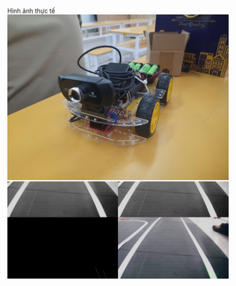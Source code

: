 Hình ảnh thực tế 
![image alt](https://github.com/AnhDaGIa669/XeTuLai/blob/da6fcc73ed709297b7d1102d1707d6c7d65319a5/z6439507968095_c9bf604612960c9aad6d888103fe0602.jpg)
![image alt](https://github.com/AnhDaGIa669/XeTuLai/blob/2f6cb346ef24f581854f3c0bb2643a21bb9343de/Screenshot%202025-03-17%20101133.png)
